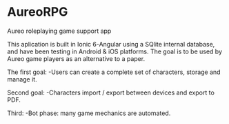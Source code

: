 # AureoRPG
Aureo roleplaying game support app

This aplication is built in Ionic 6-Angular using a SQlite internal database, and have been testing in Android  & iOS platforms.
The goal is to be used by Aureo game players as an alternative to a paper.

The first goal:
-Users can create a complete set of characters, storage and manage it.

Second goal:
-Characters import / export between devices and export to PDF.

Third:
-Bot phase: many game mechanics are automated.
